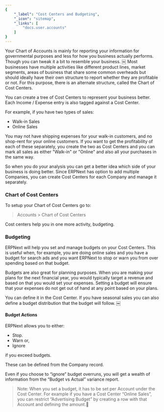 ```yaml
---
{
	"_label": "Cost Centers and Budgeting",
	"_icon": "sitemap",
	"_links": [
		"docs.user.accounts"
	]
}
---
```


Your Chart of Accounts is mainly for reporting your information for governmental purposes and less for how you business actually performs. Though you can tweak it a bit to resemble your business.
￼
Most businesses have multiple activities like different product lines, market segments, areas of business that share some common overheads but should ideally have their own structure to report whether they are profitable or not. For this purpose, there is an alternate structure, called the Chart of Cost Centers.

You can create a tree of Cost Centers to represent your business better. Each Income / Expense entry is also tagged against a Cost Center. 

For example, if you have two types of sales:

- Walk-in Sales
- Online Sales

You may not have shipping expenses for your walk-in customers, and no shop-rent for your online customers. If you want to get the profitability of each of these separately, you create the two as Cost Centers and you can mark all sales as either "Walk-in" or "Online" and also all your purchases in the same way.

So when you do your analysis you can get a better idea which side of your business is doing better.  Since ERPNext has option to add multiple Companies, you can create Cost Centers for each Company and manage it separately.

### Chart of Cost Centers

To setup your Chart of Cost Centers go to:

> Accounts > Chart of Cost Centers

Cost centers help you in one more activity, budgeting.

### Budgeting

ERPNext will help you set and manage budgets on your Cost Centers. This is useful when, for example, you are doing online sales and you have a budget for search ads and you want ERPNext to stop or warn you from over spending based on that budget. 

Budgets are also great for planning purposes. When you are making your plans for the next financial year, you would typically target a revenue and based on that you would set your expenses. Setting a budget will ensure that your expenses do not get out of hand at any point based on your plans.

You can define it in the Cost Center. If you have seasonal sales you can also define a budget distribution that the budget will follow.
￼
#### Budget Actions

ERPNext allows you to either:

- Stop.
- Warn or, 
- Ignore 

if you exceed budgets. 

These can be defined from the Company record.

Even if you choose to “ignore” budget overruns, you will get a wealth of information from the “Budget vs Actual” variance report.

> Note: When you set a budget, it has to be set per Account under the Cost Center. For example if you have a Cost Center “Online Sales”, you can restrict “Advertising Budget” by creating a row with that Account and defining the amount.